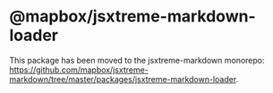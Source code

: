 # @mapbox/jsxtreme-markdown-loader

This package has been moved to the jsxtreme-markdown monorepo: https://github.com/mapbox/jsxtreme-markdown/tree/master/packages/jsxtreme-markdown-loader.
